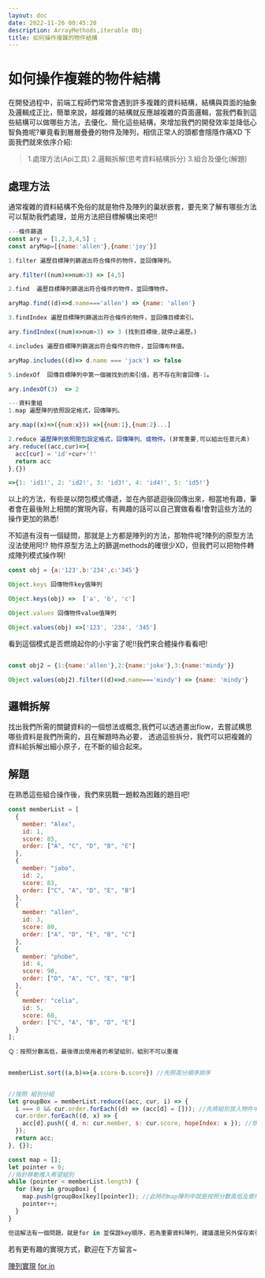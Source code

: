 ```yaml
---
layout: doc
date: 2022-11-26 00:45:20
description: ArrayMethods,iterable Obj
title: 如何操作複雜的物件結構
---
```


<PageInfo/>

# 如何操作複雜的物件結構

在開發過程中，前端工程師們常常會遇到許多複雜的資料結構，結構與頁面的抽象及邏輯成正比，簡單來說，越複雜的結構就反應越複雜的頁面邏輯，當我們看到這些結構可以做哪些方法，去優化、簡化這些結構，來增加我們的開發效率並降低心智負擔呢?畢竟看到層層疊疊的物件及陣列，相信正常人的頭都會隱隱作痛XD
下面我們就來依序介紹:

> 1.處理方法(Api工具) 2.邏輯拆解(思考資料結構拆分) 3.組合及優化(解題)

## 處理方法

通常複雜的資料結構不免俗的就是物件及陣列的巢狀嵌套，要先來了解有哪些方法可以幫助我們處理，並用方法把目標解構出來吧!!

```javascript
---條件篩選
const ary = [1,2,3,4,5] ;
const aryMap=[{name:'allen'},{name:'joy'}]

1.filter 遍歷目標陣列篩選出符合條件的物件，並回傳陣列。

ary.filter((num)=>num>3) => [4,5]

2.find  遍歷目標陣列篩選出符合條件的物件，並回傳物件。

aryMap.find((d)=>d.name==='allen') => {name: 'allen'}

3.findIndex 遍歷目標陣列篩選出符合條件的物件，並回傳目標索引。

ary.findIndex((num)=>num>3) => 3 (找到目標後,就停止遍歷。)

4.includes 遍歷目標陣列篩選出符合條件的物件，並回傳布林值。

aryMap.includes((d)=> d.name === 'jack') => false

5.indexOf  回傳目標陣列中第一個被找到的索引值，若不存在則會回傳-1。

ary.indexOf(3)  => 2

---資料重組
1.map 遍歷陣列依照設定格式，回傳陣列。

ary.map((x)=>({num:x})) =>[{num:1},{num:2}...]

2.reduce 遍歷陣列依照閉包設定格式，回傳陣列、或物件。(非常重要,可以組出任意元素)
ary.reduce((acc,cur)=>{
  acc[cur] = 'id'+cur+'!'
  return acc
},{})

=>{1: 'id1!', 2: 'id2!', 3: 'id3!', 4: 'id4!', 5: 'id5!'}

```

以上的方法，有些是以閉包模式傳遞，並在內部遞迴後回傳出來，相當地有趣，筆者會在最後附上相關的實現內容，有興趣的話可以自己實做看看!會對這些方法的操作更加的熟悉!

不知道有沒有一個疑問，那就是上方都是陣列的方法，那物件呢?陣列的原型方法沒法使用阿!?
物件原型方法上的篩選methods的確很少XD，但我們可以把物件轉成陣列模式操作啊!

```javascript
const obj = {a:'123',b:'234',c:'345'}

Object.keys 回傳物件key值陣列

Object.keys(obj) =>  ['a', 'b', 'c']

Object.values 回傳物件value值陣列

Object.values(obj) =>['123', '234', '345']

```

看到這個模式是否燃燒起你的小宇宙了呢!!我們來合體操作看看吧!

```javascript

const obj2 = {1:{name:'allen'},2:{name:'joke'},3:{name:'mindy'}}

Object.values(obj2).filter((d)=>d.name==='mindy') => {name: 'mindy'}

```

## 邏輯拆解

找出我們所需的關鍵資料的一個想法或概念,我們可以透過畫出flow，去嘗試構思哪些資料是我們所需的，且在解題時為必要，
透過這些拆分，我們可以把複雜的資料給拆解出細小原子，在不斷的組合起來。

## 解題

在熟悉這些組合操作後，我們來挑戰一題較為困難的題目吧!

```javascript
const memberList = [
  {
    member: "Alex",
    id: 1,
    score: 85,
    order: ["A", "C", "D", "B", "E"]
  },
  {
    member: "jabo",
    id: 2,
    score: 83,
    order: ["C", "A", "D", "E", "B"]
  },
  {
    member: "allen",
    id: 3,
    score: 80,
    order: ["A", "D", "E", "B", "C"]
  },
  {
    member: "phobe",
    id: 4,
    score: 90,
    order: ["D", "A", "C", "E", "B"]
  },
  {
    member: "celia",
    id: 5,
    score: 60,
    order: ["C", "A", "B", "D", "E"]
  }
];

Ｑ：按照分數高低，最後導出使用者的希望組別，組別不可以重複


memberList.sort((a,b)=>{a.score-b.score}) //先照高分順序排序


//按照 組別分組
let groupBox = memberList.reduce((acc, cur, i) => {
  i === 0 && cur.order.forEach((d) => (acc[d] = [])); //先將組別放入物件中，並將值設為陣列
  cur.order.forEach((d, x) => {
    acc[d].push({ d, n: cur.member, s: cur.score, hopeIndex: x }); //依照順序送入陣列中
  });
  return acc;
}, {});

const map = [];
let pointer = 0;
//指針移動推入希望組別
while (pointer < memberList.length) {
  for (key in groupBox) {
    map.push(groupBox[key][pointer]); //此時的map陣列中就是按照分數高低及使用者意願的順序
    pointer++;
  }
}

但這解法有一個問題，就是for in 並保證key順序，若為重要資料陣列，建議還是另外保存索引值，較為理想喔!

```

若有更有趣的實現方式，歡迎在下方留言~

[陣列實現](https://github.com/eepson123tw/DeepLearnJs/blob/master/10%E8%B3%87%E6%96%99%E7%B5%90%E6%A7%8B%E6%93%8D%E4%BD%9C%E5%8F%8A%E5%AF%A6%E7%8F%BE/arrayApi.js)
[for in](https://developer.mozilla.org/zh-TW/docs/Web/JavaScript/Reference/Statements/for...in)
